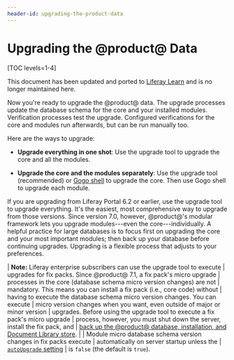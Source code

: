```yaml
---
header-id: upgrading-the-product-data
---
```


# Upgrading the @product@ Data

[TOC levels=1-4]

<aside class="alert alert-info">
  <span class="wysiwyg-color-blue120"> This document has been updated and ported to <a href="https://learn.liferay.com/dxp-7.x/installation-and-upgrades/upgrading-liferay-dxp/upgrade-basics/upgrade-overview.html">Liferay Learn</a> and is no longer maintained here.</span>
</aside>

Now you're ready to upgrade the @product@ data. The upgrade processes update the
database schema for the core and your installed modules. Verification processes
test the upgrade. Configured verifications for the core and modules run
afterwards, but can be run manually too. 

Here are the ways to upgrade:

-   **Upgrade everything in one shot**:
    Use the upgrade tool to upgrade the core and all the modules. 

-   **Upgrade the core and the modules separately**:
    Use the upgrade tool (recommended) or
    [Gogo shell](/docs/7-2/deploy/-/knowledge_base/d/upgrading-modules-using-gogo-shell) to upgrade the core. Then use Gogo shell to upgrade each module. 

If you are upgrading from Liferay Portal 6.2 or earlier, use the upgrade tool to
upgrade everything. It's the easiest, most comprehensive way to upgrade from
those versions. Since version 7.0, however, @product@'s modular framework lets
you upgrade modules---even the core---individually. A helpful practice for large
databases is to focus first on upgrading the core and your most important
modules; then back up your database before continuing upgrades. Upgrading is
a flexible process that adjusts to your preferences.

| **Note:** Liferay enterprise subscribers can use the upgrade tool to execute 
| upgrades for fix packs. Since @product@ 7.1, a fix pack's micro upgrade
| processes in the core (database schema micro version changes) are not
| mandatory. This means you can install a fix pack (i.e., core code) without
| having to execute the database schema micro version changes. You can execute
| micro version changes when you want, even outside of major or minor version
| upgrades. Before using the upgrade tool to execute a fix pack's micro upgrade
| process, however, you must shut down the server, install the fix pack, and 
| [back up the @product@ database, installation, and Document Library store](/docs/7-2/deploy/-/knowledge_base/d/backing-up-a-liferay-installation). 
| 
| Module micro database schema version changes in fix packs execute
| automatically on server startup unless the
| [`autoUpgrade` setting](/docs/7-2/deploy/-/knowledge_base/d/configuring-the-data-upgrade)
| is `false` (the default is `true`). 

